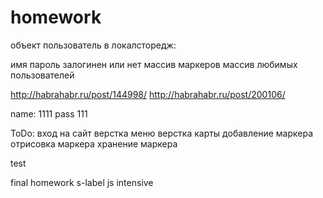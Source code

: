homework
========
объект пользователь в локалсторедж:

имя
пароль
залогинен или нет
массив маркеров
массив любимых пользователей

http://habrahabr.ru/post/144998/
http://habrahabr.ru/post/200106/

name: 1111
pass 111

ToDo:
вход на сайт
верстка меню
верстка карты
добавление маркера
отрисовка маркера
хранение маркера


test


final homework s-label js intensive
